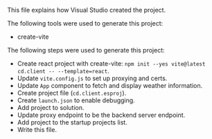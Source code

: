 This file explains how Visual Studio created the project.

The following tools were used to generate this project:
- create-vite

The following steps were used to generate this project:
- Create react project with create-vite: `npm init --yes vite@latest cd.client -- --template=react`.
- Update `vite.config.js` to set up proxying and certs.
- Update `App` component to fetch and display weather information.
- Create project file (`cd.client.esproj`).
- Create `launch.json` to enable debugging.
- Add project to solution.
- Update proxy endpoint to be the backend server endpoint.
- Add project to the startup projects list.
- Write this file.
